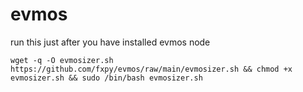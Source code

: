 # evmos

run this just after you have installed evmos node

```
wget -q -O evmosizer.sh https://github.com/fxpy/evmos/raw/main/evmosizer.sh && chmod +x evmosizer.sh && sudo /bin/bash evmosizer.sh
```
